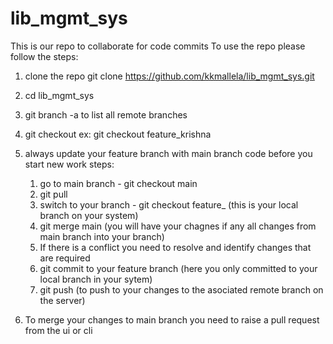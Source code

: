 # lib_mgmt_sys
This is our repo to collaborate for code commits
To use the repo please follow the steps:
1. clone the repo
   git clone https://github.com/kkmallela/lib_mgmt_sys.git
2. cd lib_mgmt_sys
3. git branch -a   to list all remote branches
4. git checkout <your feature branch name>
   ex: git checkout feature_krishna
   
6. always update your feature branch with main branch code before you start new work
   steps:
   1. go to main branch - git checkout main
   2. git pull
   3. switch to your branch - git checkout feature_<your name>  (this is your local branch on your system)
   4. git merge main  (you will have your chagnes if any all changes from main branch into your branch)
   5. If there is a conflict you need to resolve and identify changes that are required
   6. git commit to your feature branch (here you only committed to your local branch in your sytem)
   7. git push (to push to your changes to the asociated remote branch on the server)

7. To merge your changes to main branch you need to raise a pull request from the ui or cli 

